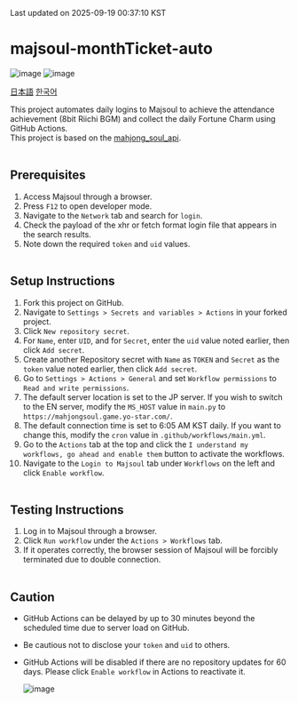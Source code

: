 Last updated on 2025-09-19 00:37:10 KST
# majsoul-monthTicket-auto
![image](https://github.com/4n3u/majsoul-monthTicket-auto/assets/167657823/89844790-9a47-40b7-8e65-ed07430f3917)
![image](https://github.com/4n3u/majsoul-monthTicket-auto/assets/167657823/720689fa-7237-4d85-8979-c3e768c7f1d9)

[日本語](https://github.com/4n3u/majsoul-monthTicket-auto/blob/main/README-ja.md) [한국어](https://github.com/4n3u/majsoul-monthTicket-auto/blob/main/README-ko.md)

This project automates daily logins to Majsoul to achieve the attendance achievement (8bit Riichi BGM) and collect the daily Fortune Charm using GitHub Actions.  
This project is based on the [mahjong_soul_api](https://github.com/MahjongRepository/mahjong_soul_api).
<br/><br/>
## Prerequisites

1. Access Majsoul through a browser.
2. Press `F12` to open developer mode.
3. Navigate to the `Network` tab and search for `login`.
4. Check the payload of the xhr or fetch format login file that appears in the search results.
5. Note down the required `token` and `uid` values.
<br/><br/>
## Setup Instructions

1. Fork this project on GitHub.
2. Navigate to `Settings > Secrets and variables > Actions` in your forked project.
3. Click `New repository secret`.
4. For `Name`, enter `UID`, and for `Secret`, enter the `uid` value noted earlier, then click `Add secret`.
5. Create another Repository secret with `Name` as `TOKEN` and `Secret` as the `token` value noted earlier, then click `Add secret`.
6. Go to `Settings > Actions > General` and set `Workflow permissions` to `Read and write permissions`.
7. The default server location is set to the JP server. If you wish to switch to the EN server, modify the `MS_HOST` value in `main.py` to `https://mahjongsoul.game.yo-star.com/`.
8. The default connection time is set to 6:05 AM KST daily. If you want to change this, modify the `cron` value in `.github/workflows/main.yml`.
9. Go to the `Actions` tab at the top and click the `I understand my workflows, go ahead and enable them` button to activate the workflows.
10. Navigate to the `Login to Majsoul` tab under `Workflows` on the left and click `Enable workflow`.
<br/><br/>
## Testing Instructions

1. Log in to Majsoul through a browser.
2. Click `Run workflow` under the `Actions > Workflows` tab.
3. If it operates correctly, the browser session of Majsoul will be forcibly terminated due to double connection.
<br/><br/>
## Caution

- GitHub Actions can be delayed by up to 30 minutes beyond the scheduled time due to server load on GitHub.
- Be cautious not to disclose your `token` and `uid` to others.
- GitHub Actions will be disabled if there are no repository updates for 60 days. Please click `Enable workflow` in Actions to reactivate it.
  
  ![image](https://github.com/4n3u/majsoul-monthTicket-auto/assets/167657823/fa01c1d0-ae9c-4d97-8430-808a2b06c329)

